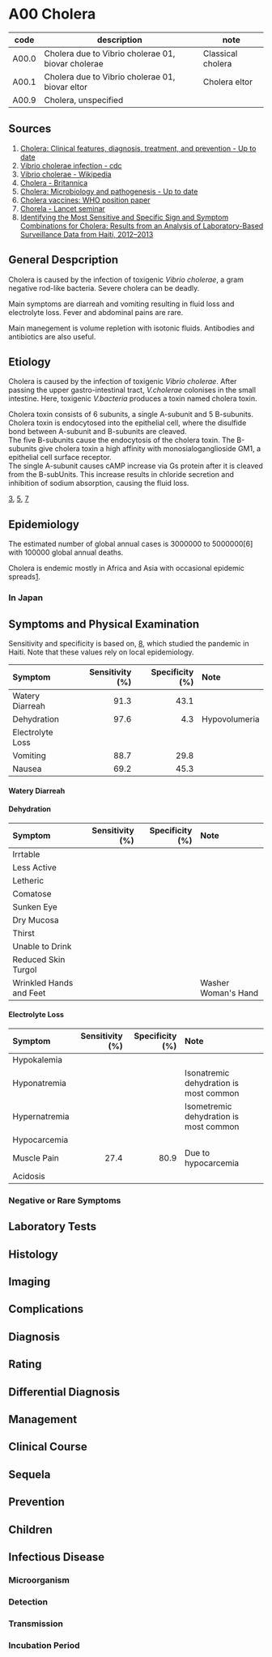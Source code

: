 # A00 Cholera

|code|description|note|
|-|-|-|
|A00.0|Cholera due to Vibrio cholerae 01, biovar cholerae|Classical cholera|
|A00.1|Cholera due to Vibrio cholerae 01, biovar eltor|Cholera eltor|
|A00.9|Cholera, unspecified||

## Sources
1. [Cholera: Clinical features, diagnosis, treatment, and prevention - Up to date](https://www.uptodate.com/contents/cholera-clinical-features-diagnosis-treatment-and-prevention)
2. [Vibrio cholerae infection - cdc](https://www.cdc.gov/cholera/index.html)
3. [Vibrio cholerae - Wikipedia](https://en.m.wikipedia.org/wiki/Vibrio_cholerae)
4. [Cholera - Britannica](https://www.britannica.com/science/cholera)
5. [Cholera: Microbiology and pathogenesis - Up to date](https://www.uptodate.com/contents/cholera-microbiology-and-pathogenesis)
6. [Cholera vaccines: WHO position paper](https://www.who.int/wer/2010/wer8513.pdf)
7. [Chorela - Lancet seminar](https://doi.org/10.1016/S0140-6736%2817%2930559-7)
8. [Identifying the Most Sensitive and Specific Sign and Symptom Combinations for Cholera: Results from an Analysis of Laboratory-Based Surveillance Data from Haiti, 2012–2013](https://www.ncbi.nlm.nih.gov/pmc/articles/PMC4385769/)

## General Despcription
Cholera is caused by the infection of toxigenic *Vibrio cholerae*, a gram negative rod-like bacteria. Severe cholera can be deadly.

Main symptoms are diarreah and vomiting resulting in fluid loss and electrolyte loss. Fever and abdominal pains are rare.

Main manegement is volume repletion with isotonic fluids. Antibodies and antibiotics are also useful.

## Etiology
Cholera is caused by the infection of toxigenic <span class="causeMO">*Vibrio cholerae*</span>. After passing the upper gastro-intestinal tract, *V.cholerae* colonises in the <span class="loc">small intestine</span>. Here, toxigenic *V.bacteria* produces a toxin named cholera toxin. 

Cholera toxin consists of 6 subunits, a single A-subunit and 5 B-subunits. Cholera toxin is endocytosed into the epithelial cell, where the disulfide bond between A-subunit and B-subunits are cleaved.<br>
The five B-subunits cause the endocytosis of the cholera toxin. The B-subunits give cholera toxin a high affinity with monosialoganglioside GM1, a epithelial cell surface receptor.<br>
The single A-subunit causes cAMP increase via Gs protein after it is cleaved from the B-subUnits. This increase results in chloride secretion and inhibition of sodium absorption, causing the fluid loss.

[3](#sources), [5](#sources), [7](#sources)

## Epidemiology
The estimated number of global annual cases is <span id="nGCases">3000000</span> to 5000000[6] with <span id="nGDeaths">100000</span> global annual deaths.

Cholera is endemic mostly in Africa and Asia with occasional epidemic spreads[1](#sources).

### In Japan

## Symptoms and Physical Examination

Sensitivity and specificity is based on, [8](#sources), which studied the pandemic in Haiti. Note that these values rely on local epidemiology. 

<div class="symTable" id="mainSymTable" markdown="1">

|Symptom|Sensitivity (%)|Specificity (%)|Note|
|:-|-:|-:|:-|
|Watery Diarreah|91.3|43.1|
|Dehydration|97.6|4.3|Hypovolumeria|
|Electrolyte Loss|
|Vomiting|88.7|29.8|
|Nausea|69.2|45.3|

</div>

#### Watery Diarreah

#### Dehydration


<div class="symTable" markdown="1"> 

|Symptom|Sensitivity (%)|Specificity (%)|Note|
|:-|-:|-:|:-|
|Irrtable|
|Less Active|
|Letheric|
|Comatose|
|Sunken <span class="loc">Eye</span>|
|Dry <span class="loc">Mucosa</span>|
|Thirst|
|Unable to Drink|
|Reduced <span class="loc">Skin</span> Turgol</span>|
|Wrinkled <span class="loc">Hands</span> and <span class="loc">Feet</span></span>|||Washer Woman's Hand|


</div>


#### Electrolyte Loss

<div class="symTable" markdown="1">

|Symptom|Sensitivity (%)|Specificity (%)|Note|
|:-|-:|-:|:-|
|Hypokalemia|
|Hyponatremia|||Isonatremic dehydration is most common|
|Hypernatremia|||Isometremic dehydration is most common|
|Hypocarcemia|
|Muscle Pain|27.4|80.9|Due to hypocarcemia|
|Acidosis|

</div>

### Negative or Rare Symptoms

## Laboratory Tests



## Histology

## Imaging

## Complications

## Diagnosis

## Rating

## Differential Diagnosis

## Management

## Clinical Course

## Sequela

## Prevention

## Children

## Infectious Disease 
### Microorganism

### Detection

### Transmission

### Incubation Period
